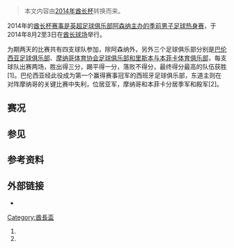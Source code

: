 > 本文内容由[2014年酋长杯](https://zh.wikipedia.org/wiki/2014年酋长杯)转换而来。


2014年的[酋长杯赛事是](https://zh.wikipedia.org/wiki/酋长杯 "wikilink")[英超足球俱乐部](https://zh.wikipedia.org/wiki/英格兰足球超级联赛 "wikilink")[阿森纳主办的季前男子足球](https://zh.wikipedia.org/wiki/阿森纳足球俱乐部 "wikilink")[热身赛](https://zh.wikipedia.org/wiki/热身赛 "wikilink")，于2014年8月2至3日在[酋长球场](../Page/酋长球场.md "wikilink")举行。

为期两天的比赛共有四支球队参加，除阿森纳外，另外三个足球俱乐部分别是[巴伦西亚足球俱乐部](../Page/巴伦西亚足球俱乐部.md "wikilink")、[摩纳哥体育协会足球俱乐部和](https://zh.wikipedia.org/wiki/摩纳哥体育协会足球俱乐部 "wikilink")[里斯本与本菲卡体育俱乐部](https://zh.wikipedia.org/wiki/里斯本与本菲卡体育俱乐部 "wikilink")，每支球队出赛两场，胜出得三分，踢平得一分，落败不得分，最终得分最高的队伍获胜\[1\]。巴伦西亚经此役成为第一个赢得赛事冠军的西班牙足球俱乐部，东道主则在对阵摩纳哥的关键比赛中失利，位居亚军，摩纳哥和本菲卡分居季军和殿军\[2\]。

## 赛况

## 参见

## 参考资料

## 外部链接

  -
[Category:酋長盃](https://zh.wikipedia.org/wiki/Category:酋長盃 "wikilink")

1.
2.